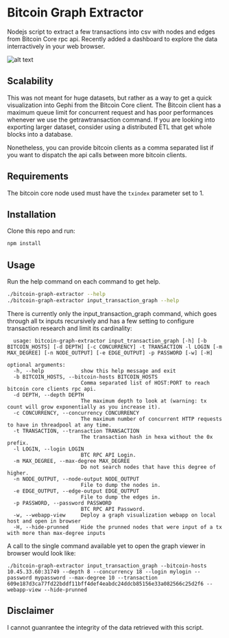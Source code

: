 # Bitcoin Graph Extractor
Nodejs script to extract a few transactions into csv with nodes and edges from Bitcoin Core rpc api. Recently added a dashboard to explore the data interractively in your web browser.

![alt text](https://github.com/QuentinFAIDIDE/Bitcoin-Graph-Extractor/tree/master/html-viewer?raw=true)

## Scalability
This was not meant for huge datasets, but rather as a way to get a quick visualization into Gephi from the Bitcoin Core client. The Bitcoin client has a maximum queue limit for concurrent request and has poor performances whenever we use the getrawtransaction command. If you are looking into exporting larger dataset, consider using a distributed ETL that get whole blocks into a database.



Nonetheless, you can provide bitcoin clients as a comma separated list if you want to dispatch the api calls between more bitcoin clients.

## Requirements
The bitcoin core node used must have the `txindex` parameter set to 1.

## Installation
Clone this repo and run:
```bash
npm install
```

## Usage
Run the help command on each command to get help.
```bash
./bitcoin-graph-extractor --help 
./bitcoin-graph-extractor input_transaction_graph --help 
```

There is currently only the input_transaction_graph command, which goes through all tx inputs recursively and has a few setting to configure transaction research and limit its cardinality:
```
  usage: bitcoin-graph-extractor input_transaction_graph [-h] [-b BITCOIN_HOSTS] [-d DEPTH] [-c CONCURRENCY] -t TRANSACTION -l LOGIN [-m MAX_DEGREE] [-n NODE_OUTPUT] [-e EDGE_OUTPUT] -p PASSWORD [-w] [-H]

optional arguments:
  -h, --help            show this help message and exit
  -b BITCOIN_HOSTS, --bitcoin-hosts BITCOIN_HOSTS
                        Comma separated list of HOST:PORT to reach bitcoin core clients rpc api.
  -d DEPTH, --depth DEPTH
                        The maximum depth to look at (warning: tx count will grow exponentially as you increase it).
  -c CONCURRENCY, --concurrency CONCURRENCY
                        The maximum number of concurrent HTTP requests to have in threadpool at any time.
  -t TRANSACTION, --transaction TRANSACTION
                        The transaction hash in hexa without the 0x prefix.
  -l LOGIN, --login LOGIN
                        BTC RPC API Login.
  -m MAX_DEGREE, --max-degree MAX_DEGREE
                        Do not search nodes that have this degree of higher.
  -n NODE_OUTPUT, --node-output NODE_OUTPUT
                        File to dump the nodes in.
  -e EDGE_OUTPUT, --edge-output EDGE_OUTPUT
                        File to dump the edges in.
  -p PASSWORD, --password PASSWORD
                        BTC RPC API Password.
  -w, --webapp-view     Deploy a graph visualization webapp on local host and open in browser
  -H, --hide-prunned    Hide the prunned nodes that were input of a tx with more than max-degree inputs
```

A call to the single command available yet to open the graph viewer in browser would look like:
```
./bitcoin-graph-extractor input_transaction_graph --bitcoin-hosts 10.45.33.60:31749 --depth 8 --concurrency 18 --login mylogin --password mypassword --max-degree 10 --transaction 609e187d3ca77fd22bddf11bff4def4eabdc24ddcb85156e33a082566c25d2f6 --webapp-view --hide-prunned
```

## Disclaimer
I cannot guanrantee the integrity of the data retrieved with this script.